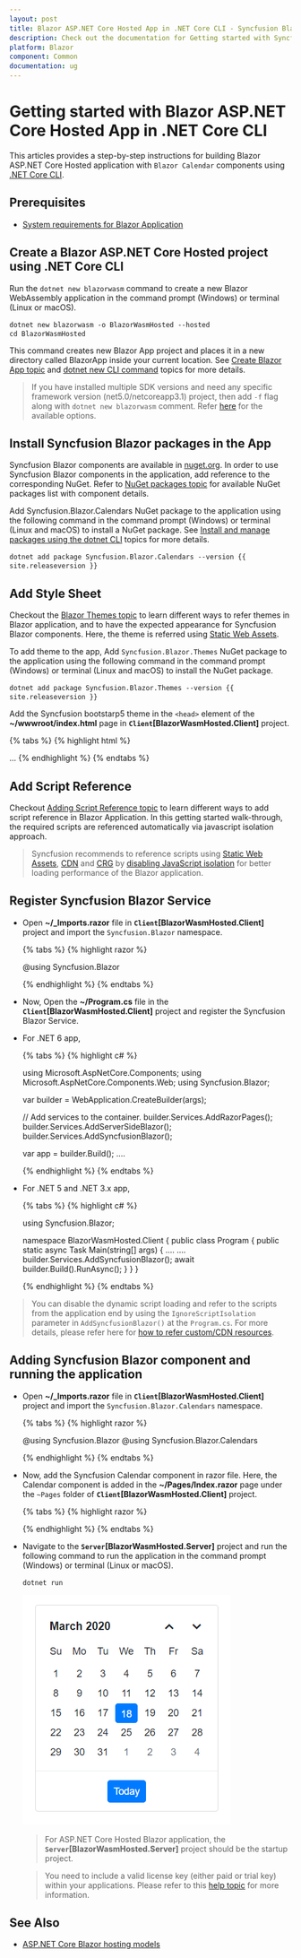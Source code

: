 ```yaml
---
layout: post
title: Blazor ASP.NET Core Hosted App in .NET Core CLI - Syncfusion Blazor
description: Check out the documentation for Getting started with Syncfusion Blazor - Blazor ASP.NET Core Hosted App in .NET Core CLI.
platform: Blazor
component: Common
documentation: ug
---
```

<!-- markdownlint-disable MD024 -->

# Getting started with Blazor ASP.NET Core Hosted App in .NET Core CLI

This articles provides a step-by-step instructions for building Blazor ASP.NET Core Hosted application with `Blazor Calendar` components using [.NET Core CLI](https://dotnet.microsoft.com/download/dotnet/).

## Prerequisites

* [System requirements for Blazor Application](https://blazor.syncfusion.com/documentation/system-requirements)

## Create a Blazor ASP.NET Core Hosted project using .NET Core CLI

Run the `dotnet new blazorwasm` command to create a new Blazor WebAssembly application in the command prompt (Windows) or terminal (Linux or macOS).

```
dotnet new blazorwasm -o BlazorWasmHosted --hosted
cd BlazorWasmHosted
```

This command creates new Blazor App project and places it in a new directory called BlazorApp inside your current location. See [Create Blazor App topic](https://dotnet.microsoft.com/en-us/learn/aspnet/blazor-tutorial/create) and [dotnet new CLI command](https://docs.microsoft.com/en-us/dotnet/core/tools/dotnet-new) topics for more details.

> If you have installed multiple SDK versions and need any specific framework version (net5.0/netcoreapp3.1) project, then add `-f` flag along with `dotnet new blazorwasm` comment. Refer [here](https://docs.microsoft.com/en-us/aspnet/core/blazor/tooling?view=aspnetcore-5.0&pivots=windows) for the available options.

## Install Syncfusion Blazor packages in the App

Syncfusion Blazor components are available in [nuget.org](https://www.nuget.org/packages?q=syncfusion.blazor). In order to use Syncfusion Blazor components in the application, add reference to the corresponding NuGet. Refer to [NuGet packages topic](https://blazor.syncfusion.com/documentation/nuget-packages) for available NuGet packages list with component details.

Add Syncfusion.Blazor.Calendars NuGet package to the application using the following command in the command prompt (Windows) or terminal (Linux and macOS) to install a NuGet package. See [Install and manage packages using the dotnet CLI](https://docs.microsoft.com/en-us/nuget/consume-packages/install-use-packages-dotnet-cli) topics for more details.

```
dotnet add package Syncfusion.Blazor.Calendars --version {{ site.releaseversion }}
```

## Add Style Sheet

Checkout the [Blazor Themes topic](https://blazor.syncfusion.com/documentation/appearance/themes) to learn different ways to refer themes in Blazor application, and to have the expected appearance for Syncfusion Blazor components. Here, the theme is referred using [Static Web Assets](https://blazor.syncfusion.com/documentation/appearance/themes#static-web-assets).

To add theme to the app, Add `Syncfusion.Blazor.Themes` NuGet package to the application using the following command in the command prompt (Windows) or terminal (Linux and macOS) to install the NuGet package.

```
dotnet add package Syncfusion.Blazor.Themes --version {{ site.releaseversion }}
```

Add the Syncfusion bootstarp5 theme in the `<head>` element of the **~/wwwroot/index.html** page in **`Client`[BlazorWasmHosted.Client]** project.

{% tabs %}
{% highlight html %}
<head>
    ...
    <link href="_content/Syncfusion.Blazor.Themes/bootstrap5.css" rel="stylesheet" />
</head>
{% endhighlight %}
{% endtabs %}

## Add Script Reference

Checkout [Adding Script Reference topic](https://blazor.syncfusion.com/documentation/common/adding-script-references) to learn different ways to add script reference in Blazor Application. In this getting started walk-through, the required scripts are referenced automatically via javascript isolation approach.

> Syncfusion recommends to reference scripts using [Static Web Assets](https://blazor.syncfusion.com/documentation/common/adding-script-references#static-web-assets), [CDN](https://blazor.syncfusion.com/documentation/common/adding-script-references#cdn-reference) and [CRG](https://blazor.syncfusion.com/documentation/common/custom-resource-generator) by [disabling JavaScript isolation](https://blazor.syncfusion.com/documentation/common/adding-script-references#disable-javascript-isolation) for better loading performance of the Blazor application.

## Register Syncfusion Blazor Service

* Open **~/_Imports.razor** file in **`Client`[BlazorWasmHosted.Client]** project and import the `Syncfusion.Blazor` namespace.

    {% tabs %}
    {% highlight razor %}

    @using Syncfusion.Blazor

    {% endhighlight %}
    {% endtabs %}

* Now, Open the **~/Program.cs** file in the **`Client`[BlazorWasmHosted.Client]** project and register the Syncfusion Blazor Service.

* For .NET 6 app,

  {% tabs %}
  {% highlight c# %}

  using Microsoft.AspNetCore.Components;
  using Microsoft.AspNetCore.Components.Web;
  using Syncfusion.Blazor;

  var builder = WebApplication.CreateBuilder(args);

  // Add services to the container.
  builder.Services.AddRazorPages();
  builder.Services.AddServerSideBlazor();
  builder.Services.AddSyncfusionBlazor();

  var app = builder.Build();
  ....

  {% endhighlight %}
  {% endtabs %}

* For .NET 5 and .NET 3.x app,

    {% tabs %}
    {% highlight c# %}

    using Syncfusion.Blazor;

    namespace BlazorWasmHosted.Client
    {
        public class Program
        {
            public static async Task Main(string[] args)
            {
                ....
                ....
                builder.Services.AddSyncfusionBlazor();
                await builder.Build().RunAsync();
            }
        }
    }

    {% endhighlight %}
    {% endtabs %}

> You can disable the dynamic script loading and refer to the scripts from the application end by using the `IgnoreScriptIsolation` parameter in `AddSyncfusionBlazor()` at the `Program.cs`. For more details, please refer here for [how to refer custom/CDN resources](../common/custom-resource-generator/#how-to-use-custom-resources-in-the-blazor-application).

## Adding Syncfusion Blazor component and running the application

* Open **~/_Imports.razor** file in **`Client`[BlazorWasmHosted.Client]** project and import the `Syncfusion.Blazor.Calendars` namespace.

    {% tabs %}
    {% highlight razor %}

    @using Syncfusion.Blazor
    @using Syncfusion.Blazor.Calendars
    
    {% endhighlight %}
    {% endtabs %}

* Now, add the Syncfusion Calendar component in razor file. Here, the Calendar component is added in the **~/Pages/Index.razor** page under the `~Pages` folder of **`Client`[BlazorWasmHosted.Client]** project.

    {% tabs %}
    {% highlight razor %}
    
    <SfCalendar TValue="DateTime"></SfCalendar>
    
    {% endhighlight %}
    {% endtabs %}

* Navigate to the **`Server`[BlazorWasmHosted.Server]** project and run the following command to run the application in the command prompt (Windows) or terminal (Linux or macOS).

    ```
    dotnet run
    ```

    ![Blazor Calendar Component](images/core-hosted/browser-output.png)

    > For ASP.NET Core Hosted Blazor application, the **`Server`[BlazorWasmHosted.Server]** project should be the startup project.

    > You need to include a valid license key (either paid or trial key) within your applications. Please refer to this [help topic](https://blazor.syncfusion.com/documentation/getting-started/license-key/overview) for more information.


## See Also

* [ASP.NET Core Blazor hosting models](https://docs.microsoft.com/en-us/aspnet/core/blazor/hosting-models?view=aspnetcore-5.0)
